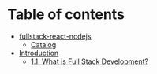 # Table of contents

* [fullstack-react-nodejs](README.md)
  * [Catalog](readme/catalog.md)
* [Introduction](introduction/README.md)
  * [1.1. What is Full Stack Development?](introduction/1.1.-what-is-full-stack-development.md)
